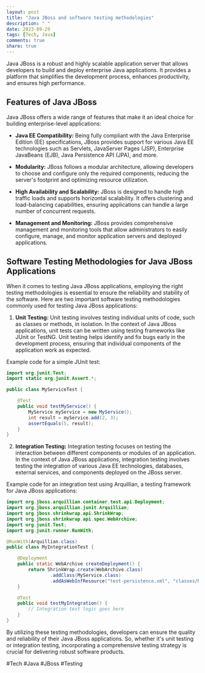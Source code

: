 ```yaml
---
layout: post
title: "Java JBoss and software testing methodologies"
description: " "
date: 2023-09-29
tags: [Tech, Java]
comments: true
share: true
---
```


Java JBoss is a robust and highly scalable application server that allows developers to build and deploy enterprise Java applications. It provides a platform that simplifies the development process, enhances productivity, and ensures high performance.

## Features of Java JBoss

Java JBoss offers a wide range of features that make it an ideal choice for building enterprise-level applications:

- **Java EE Compatibility:** Being fully compliant with the Java Enterprise Edition (EE) specifications, JBoss provides support for various Java EE technologies such as Servlets, JavaServer Pages (JSP), Enterprise JavaBeans (EJB), Java Persistence API (JPA), and more.

- **Modularity:** JBoss follows a modular architecture, allowing developers to choose and configure only the required components, reducing the server's footprint and optimizing resource utilization.

- **High Availability and Scalability:** JBoss is designed to handle high traffic loads and supports horizontal scalability. It offers clustering and load-balancing capabilities, ensuring applications can handle a large number of concurrent requests.

- **Management and Monitoring:** JBoss provides comprehensive management and monitoring tools that allow administrators to easily configure, manage, and monitor application servers and deployed applications.

## Software Testing Methodologies for Java JBoss Applications

When it comes to testing Java JBoss applications, employing the right testing methodologies is essential to ensure the reliability and stability of the software. Here are two important software testing methodologies commonly used for testing Java JBoss applications:

1. **Unit Testing:** Unit testing involves testing individual units of code, such as classes or methods, in isolation. In the context of Java JBoss applications, unit tests can be written using testing frameworks like JUnit or TestNG. Unit testing helps identify and fix bugs early in the development process, ensuring that individual components of the application work as expected.

Example code for a simple JUnit test:

```java
import org.junit.Test;
import static org.junit.Assert.*;

public class MyServiceTest {

    @Test
    public void testMyService() {
        MyService myService = new MyService();
        int result = myService.add(2, 3);
        assertEquals(5, result);
    }
}
```

2. **Integration Testing:** Integration testing focuses on testing the interaction between different components or modules of an application. In the context of Java JBoss applications, integration testing involves testing the integration of various Java EE technologies, databases, external services, and components deployed on the JBoss server.

Example code for an integration test using Arquillian, a testing framework for Java JBoss applications:

```java
import org.jboss.arquillian.container.test.api.Deployment;
import org.jboss.arquillian.junit.Arquillian;
import org.jboss.shrinkwrap.api.ShrinkWrap;
import org.jboss.shrinkwrap.api.spec.WebArchive;
import org.junit.Test;
import org.junit.runner.RunWith;

@RunWith(Arquillian.class)
public class MyIntegrationTest {

    @Deployment
    public static WebArchive createDeployment() {
        return ShrinkWrap.create(WebArchive.class)
                .addClass(MyService.class)
                .addAsWebInfResource("test-persistence.xml", "classes/META-INF/persistence.xml");
    }

    @Test
    public void testMyIntegration() {
        // Integration test logic goes here
    }
}
```

By utilizing these testing methodologies, developers can ensure the quality and reliability of their Java JBoss applications. So, whether it's unit testing or integration testing, incorporating a comprehensive testing strategy is crucial for delivering robust software products.

#Tech #Java #JBoss #Testing